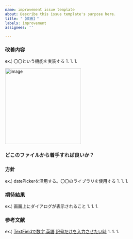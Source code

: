 ```yaml
---
name: improvement issue template
about: Describe this issue template's purpose here.
title: "【改善】"
labels: improvement
assignees: ''

---
```


### 改善内容
ex.) 〇〇という機能を実装する
1. 
1. 
1. 

<img width="250" alt="image" src="">

### どこのファイルから着手すれば良いか？

### 方針
ex.) datePickerを活用する。〇〇のライブラリを使用する
1. 
1. 
1. 

### 期待結果
ex.) 画面上にダイアログが表示されること
1. 
1. 
1. 

### 参考文献
ex.) [TextFieldで数字,英語,記号だけを入力させたい時](https://qiita.com/utasan_com/items/075a638ebd048f4ac32f)
1. 
1. 
1.
